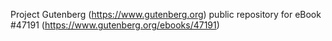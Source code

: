 Project Gutenberg (https://www.gutenberg.org) public repository for eBook #47191 (https://www.gutenberg.org/ebooks/47191)
